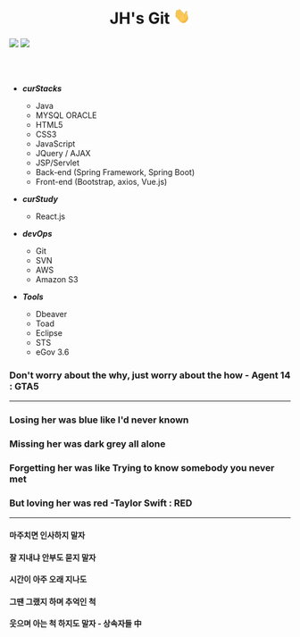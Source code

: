 


<div align="center">
  <h1>JH's Git <img src="https://github.com/ABSphreak/ABSphreak/blob/master/gifs/Hi.gif" width="30px"></h1>

</div>
 <a href=https://mail.google.com/mail/u/0/?ogbl#inbox/ target="_blank"><img src="https://img.shields.io/badge/Gmail-EA4335? style=plastic&logo=Gmail&logoColor=white"/></a>  
 <a href=https://www.instagram.com/jonghyun2023/ target="_blank"><img src="https://img.shields.io/badge/Instagram-E4405F? style=plastic&logo=Instagram&logoColor=white"/></a>
 
   
 <br><br>
 
- ***curStacks***
  - Java
  - MYSQL ORACLE
  - HTML5
  - CSS3
  - JavaScript
  - JQuery / AJAX
  - JSP/Servlet
  - Back-end (Spring Framework, Spring Boot)
  - Front-end (Bootstrap, axios, Vue.js)
  
- ***curStudy***
  - React.js
  
- ***devOps***
  - Git
  - SVN
  - AWS
  - Amazon S3

- ***Tools***
  - Dbeaver
  - Toad
  - Eclipse
  - STS
  - eGov 3.6



<h3>Don't worry about the why, just worry about the how - Agent 14 : GTA5</h3>
<hr>
<h3>Losing her was blue like I'd never known</h3>
<h3>Missing her was dark grey all alone</h3>
<h3>Forgetting her was like Trying to know somebody you never met</h3>
<h3>But loving her was red -Taylor Swift : RED</h3>
<hr>
<h4>마주치면 인사하지 말자</h4>
<h4>잘 지내냐 안부도 묻지 말자</h4>
<h4>시간이 아주 오래 지나도</h4>
<h4>그땐 그랬지 하며 추억인 척</h4>
<h4>웃으며 아는 척 하지도 말자 - 상속자들 中</h4>

